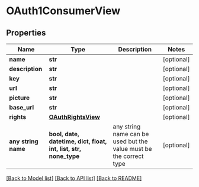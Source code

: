 # OAuth1ConsumerView


## Properties
Name | Type | Description | Notes
------------ | ------------- | ------------- | -------------
**name** | **str** |  | [optional] 
**description** | **str** |  | [optional] 
**key** | **str** |  | [optional] 
**url** | **str** |  | [optional] 
**picture** | **str** |  | [optional] 
**base_url** | **str** |  | [optional] 
**rights** | [**OAuthRightsView**](OAuthRightsView.md) |  | [optional] 
**any string name** | **bool, date, datetime, dict, float, int, list, str, none_type** | any string name can be used but the value must be the correct type | [optional]

[[Back to Model list]](../README.md#documentation-for-models) [[Back to API list]](../README.md#documentation-for-api-endpoints) [[Back to README]](../README.md)


